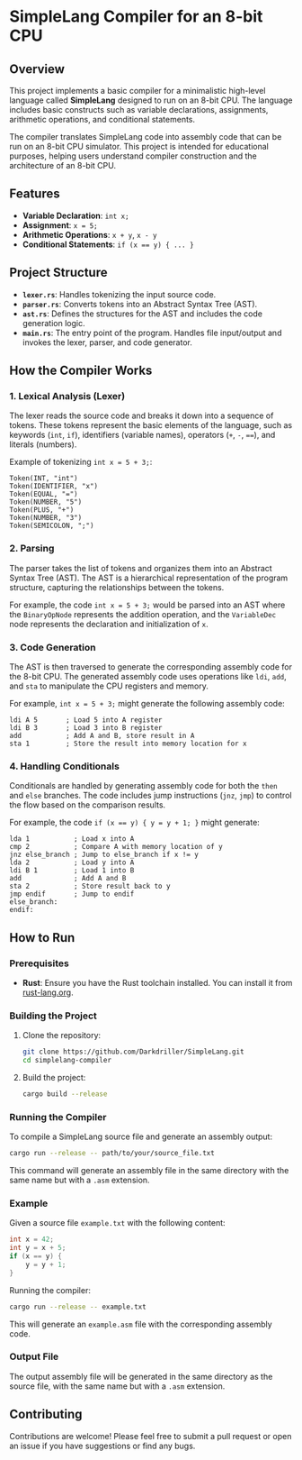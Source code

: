 

# SimpleLang Compiler for an 8-bit CPU

## Overview

This project implements a basic compiler for a minimalistic high-level language called **SimpleLang** designed to run on an 8-bit CPU. The language includes basic constructs such as variable declarations, assignments, arithmetic operations, and conditional statements.

The compiler translates SimpleLang code into assembly code that can be run on an 8-bit CPU simulator. This project is intended for educational purposes, helping users understand compiler construction and the architecture of an 8-bit CPU.

## Features

- **Variable Declaration**: `int x;`
- **Assignment**: `x = 5;`
- **Arithmetic Operations**: `x + y`, `x - y`
- **Conditional Statements**: `if (x == y) { ... }`

## Project Structure

- **`lexer.rs`**: Handles tokenizing the input source code.
- **`parser.rs`**: Converts tokens into an Abstract Syntax Tree (AST).
- **`ast.rs`**: Defines the structures for the AST and includes the code generation logic.
- **`main.rs`**: The entry point of the program. Handles file input/output and invokes the lexer, parser, and code generator.

## How the Compiler Works

### 1. Lexical Analysis (Lexer)

The lexer reads the source code and breaks it down into a sequence of tokens. These tokens represent the basic elements of the language, such as keywords (`int`, `if`), identifiers (variable names), operators (`+`, `-`, `==`), and literals (numbers).

Example of tokenizing `int x = 5 + 3;`:

```
Token(INT, "int")
Token(IDENTIFIER, "x")
Token(EQUAL, "=")
Token(NUMBER, "5")
Token(PLUS, "+")
Token(NUMBER, "3")
Token(SEMICOLON, ";")
```

### 2. Parsing

The parser takes the list of tokens and organizes them into an Abstract Syntax Tree (AST). The AST is a hierarchical representation of the program structure, capturing the relationships between the tokens.

For example, the code `int x = 5 + 3;` would be parsed into an AST where the `BinaryOpNode` represents the addition operation, and the `VariableDec` node represents the declaration and initialization of `x`.

### 3. Code Generation

The AST is then traversed to generate the corresponding assembly code for the 8-bit CPU. The generated assembly code uses operations like `ldi`, `add`, and `sta` to manipulate the CPU registers and memory.

For example, `int x = 5 + 3;` might generate the following assembly code:

```assembly
ldi A 5       ; Load 5 into A register
ldi B 3       ; Load 3 into B register
add           ; Add A and B, store result in A
sta 1         ; Store the result into memory location for x
```

### 4. Handling Conditionals

Conditionals are handled by generating assembly code for both the `then` and `else` branches. The code includes jump instructions (`jnz`, `jmp`) to control the flow based on the comparison results.

For example, the code `if (x == y) { y = y + 1; }` might generate:

```assembly
lda 1           ; Load x into A
cmp 2           ; Compare A with memory location of y
jnz else_branch ; Jump to else_branch if x != y
lda 2           ; Load y into A
ldi B 1         ; Load 1 into B
add             ; Add A and B
sta 2           ; Store result back to y
jmp endif       ; Jump to endif
else_branch:
endif:
```

## How to Run

### Prerequisites

- **Rust**: Ensure you have the Rust toolchain installed. You can install it from [rust-lang.org](https://www.rust-lang.org/).

### Building the Project

1. Clone the repository:

   ```bash
   git clone https://github.com/Darkdriller/SimpleLang.git
   cd simplelang-compiler
   ```

2. Build the project:

   ```bash
   cargo build --release
   ```

### Running the Compiler

To compile a SimpleLang source file and generate an assembly output:

```bash
cargo run --release -- path/to/your/source_file.txt
```

This command will generate an assembly file in the same directory with the same name but with a `.asm` extension.

### Example

Given a source file `example.txt` with the following content:

```c
int x = 42;
int y = x + 5;
if (x == y) {
    y = y + 1;
}
```

Running the compiler:

```bash
cargo run --release -- example.txt
```

This will generate an `example.asm` file with the corresponding assembly code.

### Output File

The output assembly file will be generated in the same directory as the source file, with the same name but with a `.asm` extension.

## Contributing

Contributions are welcome! Please feel free to submit a pull request or open an issue if you have suggestions or find any bugs.
